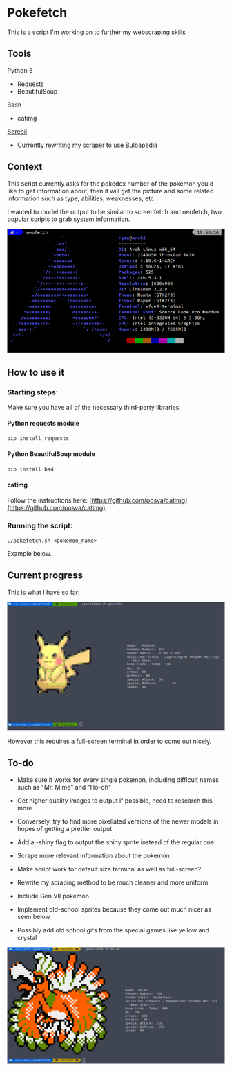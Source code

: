 # Pokefetch
This is a script I'm working on to further my webscraping skills
## Tools
Python 3
* Requests
* BeautifulSoup

Bash
* catimg

[Serebii](https://www.serebii.net)
* Currently rewriting my scraper to use [Bulbapedia](http://bulbapedia.bulbagarden.net)

## Context
This script currently asks for the pokedex number of the pokemon you'd like
to get information about, then it will get the picture and some related
information such as type, abilities, weaknesses, etc.

I wanted to model the output to be similar to screenfetch and neofetch, two popular scripts to grab system information.

![Alt text](imgs/neofetch.png?raw=true "Neofetch Example")



## How to use it

### Starting steps:

Make sure you have all of the necessary third-party libraries:

#### Python requests module 

```
pip install requests
```

#### Python BeautifulSoup module 

```
pip install bs4
```


#### catimg

Follow the instructions here:
[https://github.com/posva/catimg](https://github.com/posva/catimg)


### Running the script:

```
./pokefetch.sh <pokemon_name>
```

Example below.


## Current progress
This is what I have so far:

![Alt text](imgs/progress.png?raw=true "Pokefetch Example")

However this requires a full-screen terminal in order to come out nicely.

## To-do

* Make sure it works for every single pokemon, including difficult names such as "Mr. Mime" and "Ho-oh"

* Get higher quality images to output if possible, need to research this more

* Conversely, try to find more pixellated versions of the newer models in hopes of getting a prettier output

* Add a -shiny flag to output the shiny sprite instead of the regular one

* Scrape more relevant information about the pokemon

* Make script work for default size terminal as well as full-screen?

* Rewrite my scraping method to be much cleaner and more uniform

* Include Gen VII pokemon

* Implement old-school sprites because they come out much nicer as seen below

* Possibly add old school gifs from the special games like yellow and crystal


![Alt text](imgs/oldschool_sprite.png?raw=true "Old School Sprite Example")
